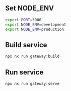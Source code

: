 ## Set NODE_ENV

```sh
export PORT=5000
export NODE_ENV=development
export NODE_ENV=production
```

## Build service

```sh
npx nx run gateway:build
```

## Run service

```sh
npx nx run gateway:serve
```
